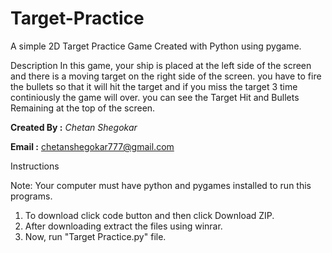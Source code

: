 # Target-Practice
A simple 2D Target Practice Game Created with Python using pygame.

Description
In this game, your ship is placed at the left side of the screen and there is a moving target on the right side of the screen.
you have to fire the bullets so that it will hit the target and if you miss the target 3 time continiously the game will over.
you can see the Target Hit and Bullets Remaining at the top of the screen.

**Created By :**
*Chetan Shegokar*

**Email :**
chetanshegokar777@gmail.com

Instructions

Note: Your computer must have python and pygames installed to run this programs.
1. To download click code button and then click Download ZIP.
2. After downloading extract the files using winrar.
3. Now, run "Target Practice.py" file.
